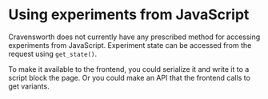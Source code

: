 # Using experiments from JavaScript

Cravensworth does not currently have any prescribed method for accessing
experiments from JavaScript. Experiment state can be accessed from the request
using `get_state()`.

To make it available to the frontend, you could serialize it and write it to a
script block the page. Or you could make an API that the frontend calls to get
variants.
